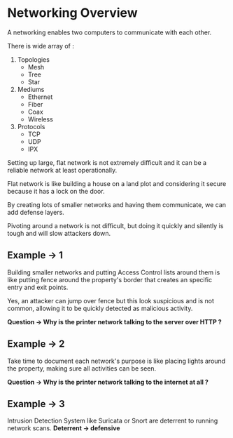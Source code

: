 # Networking Overview

A networking enables two computers to communicate with each other.

There is wide array of :

1. Topologies
    - Mesh
    - Tree
    - Star
2. Mediums
    - Ethernet
    - Fiber
    - Coax
    - Wireless
3. Protocols
    - TCP
    - UDP
    - IPX

Setting up large, flat network is not extremely difficult and it can be a reliable network at least operationally.

 

Flat network is like building a house on a land plot and considering it secure because it has a lock on the door. 

By creating lots of smaller networks and having them communicate, we can add defense layers. 

Pivoting around a network is not difficult, but doing it quickly and silently is tough and will slow attackers down. 

## Example → 1

Building smaller networks and putting Access Control lists around them is like putting fence around the property's border that creates an specific entry and exit points.

Yes, an attacker can jump over fence but this look suspicious and is not common, allowing it to be quickly detected as malicious activity.

**Question → Why is the printer network talking to the server over HTTP ?** 

 

## Example → 2

Take time to document each network's purpose is like placing lights around the property, making sure all activities can be seen. 

**Question → Why is the printer network talking to the internet at all ?**

## Example → 3

Intrusion Detection System like Suricata or Snort are deterrent to running network scans.     **Deterrent → defensive**